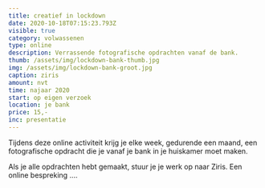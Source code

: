 ```yaml
---
title: creatief in lockdown
date: 2020-10-18T07:15:23.793Z
visible: true
category: volwassenen
type: online
description: Verrassende fotografische opdrachten vanaf de bank.
thumb: /assets/img/lockdown-bank-thumb.jpg
img: /assets/img/lockdown-bank-groot.jpg
caption: ziris
amount: nvt
time: najaar 2020
start: op eigen verzoek
location: je bank
price: 15,-
inc: presentatie
---
```

Tijdens deze online activiteit krijg je elke week, gedurende een maand, een fotografische opdracht die je vanaf je bank in je huiskamer moet maken. 

Als je alle opdrachten hebt gemaakt, stuur je je werk op naar Ziris. Een online bespreking ....